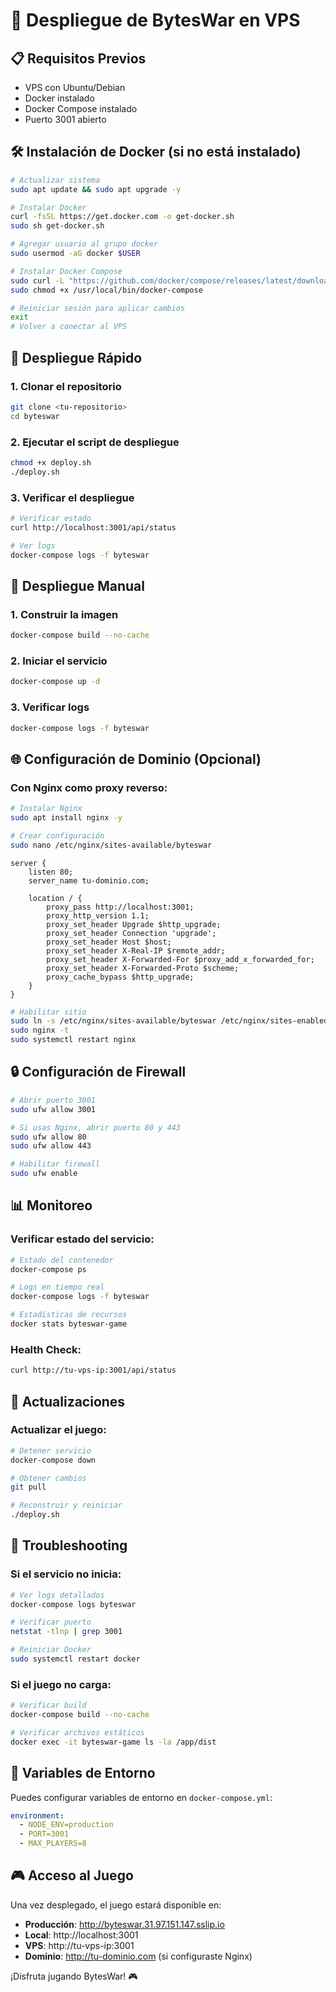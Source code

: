 # 🚀 Despliegue de BytesWar en VPS

## 📋 Requisitos Previos

- VPS con Ubuntu/Debian
- Docker instalado
- Docker Compose instalado
- Puerto 3001 abierto

## 🛠️ Instalación de Docker (si no está instalado)

```bash
# Actualizar sistema
sudo apt update && sudo apt upgrade -y

# Instalar Docker
curl -fsSL https://get.docker.com -o get-docker.sh
sudo sh get-docker.sh

# Agregar usuario al grupo docker
sudo usermod -aG docker $USER

# Instalar Docker Compose
sudo curl -L "https://github.com/docker/compose/releases/latest/download/docker-compose-$(uname -s)-$(uname -m)" -o /usr/local/bin/docker-compose
sudo chmod +x /usr/local/bin/docker-compose

# Reiniciar sesión para aplicar cambios
exit
# Volver a conectar al VPS
```

## 🚀 Despliegue Rápido

### 1. Clonar el repositorio
```bash
git clone <tu-repositorio>
cd byteswar
```

### 2. Ejecutar el script de despliegue
```bash
chmod +x deploy.sh
./deploy.sh
```

### 3. Verificar el despliegue
```bash
# Verificar estado
curl http://localhost:3001/api/status

# Ver logs
docker-compose logs -f byteswar
```

## 🔧 Despliegue Manual

### 1. Construir la imagen
```bash
docker-compose build --no-cache
```

### 2. Iniciar el servicio
```bash
docker-compose up -d
```

### 3. Verificar logs
```bash
docker-compose logs -f byteswar
```

## 🌐 Configuración de Dominio (Opcional)

### Con Nginx como proxy reverso:

```bash
# Instalar Nginx
sudo apt install nginx -y

# Crear configuración
sudo nano /etc/nginx/sites-available/byteswar
```

```nginx
server {
    listen 80;
    server_name tu-dominio.com;

    location / {
        proxy_pass http://localhost:3001;
        proxy_http_version 1.1;
        proxy_set_header Upgrade $http_upgrade;
        proxy_set_header Connection 'upgrade';
        proxy_set_header Host $host;
        proxy_set_header X-Real-IP $remote_addr;
        proxy_set_header X-Forwarded-For $proxy_add_x_forwarded_for;
        proxy_set_header X-Forwarded-Proto $scheme;
        proxy_cache_bypass $http_upgrade;
    }
}
```

```bash
# Habilitar sitio
sudo ln -s /etc/nginx/sites-available/byteswar /etc/nginx/sites-enabled/
sudo nginx -t
sudo systemctl restart nginx
```

## 🔒 Configuración de Firewall

```bash
# Abrir puerto 3001
sudo ufw allow 3001

# Si usas Nginx, abrir puerto 80 y 443
sudo ufw allow 80
sudo ufw allow 443

# Habilitar firewall
sudo ufw enable
```

## 📊 Monitoreo

### Verificar estado del servicio:
```bash
# Estado del contenedor
docker-compose ps

# Logs en tiempo real
docker-compose logs -f byteswar

# Estadísticas de recursos
docker stats byteswar-game
```

### Health Check:
```bash
curl http://tu-vps-ip:3001/api/status
```

## 🔄 Actualizaciones

### Actualizar el juego:
```bash
# Detener servicio
docker-compose down

# Obtener cambios
git pull

# Reconstruir y reiniciar
./deploy.sh
```

## 🐛 Troubleshooting

### Si el servicio no inicia:
```bash
# Ver logs detallados
docker-compose logs byteswar

# Verificar puerto
netstat -tlnp | grep 3001

# Reiniciar Docker
sudo systemctl restart docker
```

### Si el juego no carga:
```bash
# Verificar build
docker-compose build --no-cache

# Verificar archivos estáticos
docker exec -it byteswar-game ls -la /app/dist
```

## 📝 Variables de Entorno

Puedes configurar variables de entorno en `docker-compose.yml`:

```yaml
environment:
  - NODE_ENV=production
  - PORT=3001
  - MAX_PLAYERS=8
```

## 🎮 Acceso al Juego

Una vez desplegado, el juego estará disponible en:
- **Producción**: http://byteswar.31.97.151.147.sslip.io
- **Local**: http://localhost:3001
- **VPS**: http://tu-vps-ip:3001
- **Dominio**: http://tu-dominio.com (si configuraste Nginx)

¡Disfruta jugando BytesWar! 🎮 